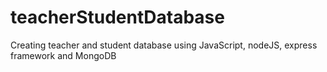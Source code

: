 # teacherStudentDatabase
Creating teacher and student database using JavaScript, nodeJS, express framework and MongoDB

